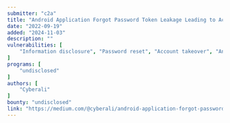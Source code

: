```yaml
---
submitter: "c2a"
title: "Android Application Forgot Password Token Leakage Leading to Account Takeover"
date: "2022-09-19"
added: "2024-11-03"
description: ""
vulnerabilities: [
    "Information disclosure", "Password reset", "Account takeover", "Android"
]
programs: [
    "undisclosed"
]
authors: [
    "Cyberali"
]
bounty: "undisclosed"
link: "https://medium.com/@cyberali/android-application-forgot-password-token-leakage-leading-to-account-takeover-8a0b28296531"
---
```




